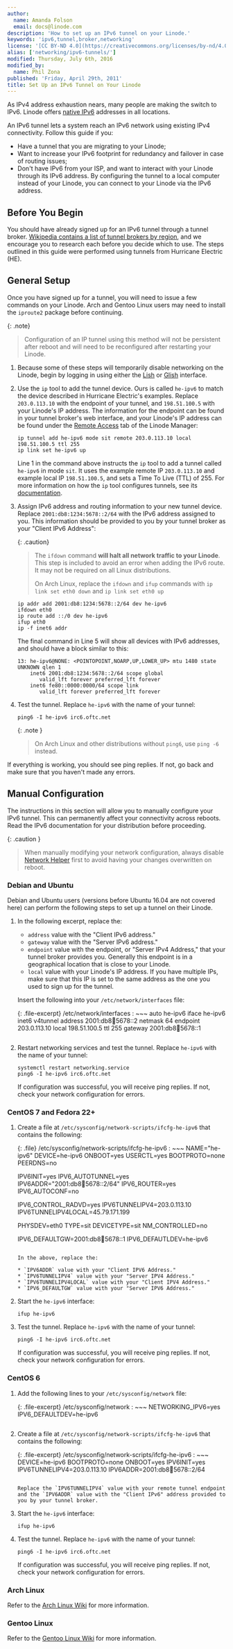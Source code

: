 ```yaml
---
author:
  name: Amanda Folson
  email: docs@linode.com
description: 'How to set up an IPv6 tunnel on your Linode.'
keywords: 'ipv6,tunnel,broker,networking'
license: '[CC BY-ND 4.0](https://creativecommons.org/licenses/by-nd/4.0)'
alias: ['networking/ipv6-tunnels/']
modified: Thursday, July 6th, 2016
modified_by:
  name: Phil Zona
published: 'Friday, April 29th, 2011'
title: Set Up an IPv6 Tunnel on Your Linode
---
```


As IPv4 address exhaustion nears, many people are making the switch to IPv6. Linode offers [native IPv6](/docs/networking/native-ipv6-networking) addresses in all locations.

An IPv6 tunnel lets a system reach an IPv6 network using existing IPv4 connectivity. Follow this guide if you:

 - Have a tunnel that you are migrating to your Linode;
 - Want to increase your IPv6 footprint for redundancy and failover in case of routing issues;
 - Don't have IPv6 from your ISP, and want to interact with your Linode through its IPv6 address. By configuring the tunnel to a local computer instead of your Linode, you can connect to your Linode via the IPv6 address.

## Before You Begin

You should have already signed up for an IPv6 tunnel through a tunnel broker. [Wikipedia contains a list of tunnel brokers by region](http://en.wikipedia.org/wiki/List_of_IPv6_tunnel_brokers), and we encourage you to research each before you decide which to use. The steps outlined in this guide were performed using tunnels from Hurricane Electric (HE).

## General Setup

Once you have signed up for a tunnel, you will need to issue a few commands on your Linode. Arch and Gentoo Linux users may need to install the `iproute2` package before continuing.

{: .note}
>Configuration of an IP tunnel using this method will not be persistent after reboot and will need to be reconfigured after restarting your Linode.

1.  Because some of these steps will temporarily disable networking on the Linode, begin by logging in using either the [Lish](/using-the-linode-shell-lish) or [Glish](/docs/networking/use-the-graphic-shell-glish) interface.

2.  Use the `ip` tool to add the tunnel device. Ours is called `he-ipv6` to match the device described in Hurricane Electric's examples. Replace `203.0.113.10` with the endpoint of your tunnel, and `198.51.100.5` with your Linode's IP address. The information for the endpoint can be found in your tunnel broker's web interface, and your Linode's IP address can be found under the [Remote Access](/docs/networking/remote-access) tab of the Linode Manager:

        ip tunnel add he-ipv6 mode sit remote 203.0.113.10 local 198.51.100.5 ttl 255
        ip link set he-ipv6 up

    Line 1 in the command above instructs the `ip` tool to add a tunnel called `he-ipv6` in mode `sit`. It uses the example remote IP `203.0.113.10` and example local IP `198.51.100.5`, and sets a Time To Live (TTL) of 255. For more information on how the `ip` tool configures tunnels, see its [documentation](http://man7.org/linux/man-pages/man8/ip-tunnel.8.html).

3.  Assign IPv6 address and routing information to your new tunnel device. Replace `2001:db8:1234:5678::2/64` with the IPv6 address assigned to you. This information should be provided to you by your tunnel broker as your "Client IPv6 Address":

    {: .caution}
    > The `ifdown` command **will halt all network traffic to your Linode**. This step is included to avoid an error when adding the IPv6 route. It may not be required on all Linux distributions.
    >
    > On Arch Linux, replace the `ifdown` and `ifup` commands with `ip link set eth0 down` and `ip link set eth0 up`

        ip addr add 2001:db8:1234:5678::2/64 dev he-ipv6
        ifdown eth0
        ip route add ::/0 dev he-ipv6
        ifup eth0
        ip -f inet6 addr

    The final command in Line 5 will show all devices with IPv6 addresses, and should have a block similar to this:

        13: he-ipv6@NONE: <POINTOPOINT,NOARP,UP,LOWER_UP> mtu 1480 state UNKNOWN qlen 1
            inet6 2001:db8:1234:5678::2/64 scope global
               valid_lft forever preferred_lft forever
            inet6 fe80::0000:0000/64 scope link
               valid_lft forever preferred_lft forever

4.  Test the tunnel. Replace `he-ipv6` with the name of your tunnel:

        ping6 -I he-ipv6 irc6.oftc.net

    {: .note }
    > On Arch Linux and other distributions without `ping6`, use `ping -6` instead.

If everything is working, you should see ping replies. If not, go back and make sure that you haven't made any errors.

## Manual Configuration

The instructions in this section will allow you to manually configure your IPv6 tunnel. This can permanently affect your connectivity across reboots. Read the IPv6 documentation for your distribution before proceeding.

{: .caution }
> When manually modifying your network configuration, always disable [Network Helper](/docs/platform/network-helper#turn-network-helper-on-for-individual-configuration-profiles) first to avoid having your changes overwritten on reboot.

### Debian and Ubuntu

Debian and Ubuntu users (versions before Ubuntu 16.04 are not covered here) can perform the following steps to set up a tunnel on their Linode.

1.  In the following excerpt, replace the:

    * `address` value with the "Client IPv6 address."
    * `gateway` value with the "Server IPv6 address."
    * `endpoint` value with the endpoint, or "Server IPv4 Address," that your tunnel broker provides you. Generally this endpoint is in a geographical location that is close to your Linode.
    * `local` value with your Linode's IP address. If you have multiple IPs, make sure that this IP is set to the same address as the one you used to sign up for the tunnel.
    
    Insert the following into your `/etc/network/interfaces` file:
    
    {: .file-excerpt}
    /etc/network/interfaces
    : ~~~
      auto he-ipv6
      iface he-ipv6 inet6 v4tunnel
          address 2001:db8:1234:5678::2
          netmask 64
          endpoint 203.0.113.10
          local 198.51.100.5
          ttl 255
          gateway 2001:db8:1234:5678::1
      ~~~

2.  Restart networking services and test the tunnel. Replace `he-ipv6` with the name of your tunnel:

        systemctl restart networking.service
        ping6 -I he-ipv6 irc6.oftc.net

    If configuration was successful, you will receive ping replies. If not, check your network configuration for errors.

### CentOS 7 and Fedora 22+

1.  Create a file at `/etc/sysconfig/network-scripts/ifcfg-he-ipv6` that contains the following:

    {: .file}
    /etc/sysconfig/network-scripts/ifcfg-he-ipv6
    : ~~~
      NAME="he-ipv6"
      DEVICE=he-ipv6
      ONBOOT=yes
      USERCTL=yes
      BOOTPROTO=none
      PEERDNS=no

      IPV6INIT=yes
      IPV6_AUTOTUNNEL=yes
      IPV6ADDR="2001:db8:1234:5678::2/64"
      IPV6_ROUTER=yes
      IPV6_AUTOCONF=no

      IPV6_CONTROL_RADVD=yes
      IPV6TUNNELIPV4=203.0.113.10
      IPV6TUNNELIPV4LOCAL=45.79.171.199

      PHYSDEV=eth0
      TYPE=sit
      DEVICETYPE=sit
      NM_CONTROLLED=no

      IPV6_DEFAULTGW=2001:db8:1234:5678::1
      IPV6_DEFAUTLDEV=he-ipv6
      ~~~

      In the above, replace the:
      
      * `IPV6ADDR` value with your "Client IPV6 Address."
      * `IPV6TUNNELIPV4` value with your "Server IPV4 Address."
      * `IPV6TUNNELIPV4LOCAL` value with your "Client IPV4 Address."
      * `IPV6_DEFAULTGW` value with your "Server IPV6 Address."

2.  Start the `he-ipv6` interface:

        ifup he-ipv6

3.  Test the tunnel. Replace `he-ipv6` with the name of your tunnel:

        ping6 -I he-ipv6 irc6.oftc.net

    If configuration was successful, you will receive ping replies. If not, check your network configuration for errors.

### CentOS 6

1.  Add the following lines to your `/etc/sysconfig/network` file:

    {: .file-excerpt}
    /etc/sysconfig/network
    : ~~~
      NETWORKING_IPV6=yes
      IPV6_DEFAULTDEV=he-ipv6
      ~~~

2.  Create a file at `/etc/sysconfig/network-scripts/ifcfg-he-ipv6` that contains the following:

    {: .file-excerpt}
    /etc/sysconfig/network-scripts/ifcfg-he-ipv6
    : ~~~
      DEVICE=he-ipv6
      BOOTPROTO=none
      ONBOOT=yes
      IPV6INIT=yes
      IPV6TUNNELIPV4=203.0.113.10
      IPV6ADDR=2001:db8:1234:5678::2/64
      ~~~

    Replace the `IPV6TUNNELIPV4` value with your remote tunnel endpoint and the `IPV6ADDR` value with the "Client IPv6" address provided to you by your tunnel broker.

3.  Start the `he-ipv6` interface:

        ifup he-ipv6

4.  Test the tunnel. Replace `he-ipv6` with the name of your tunnel:

        ping6 -I he-ipv6 irc6.oftc.net

    If configuration was successful, you will receive ping replies. If not, check your network configuration for errors.

### Arch Linux

Refer to the [Arch Linux Wiki](https://wiki.archlinux.org/index.php/IPv6_tunnel_broker_setup) for more information.

### Gentoo Linux

Refer to the [Gentoo Linux Wiki](https://wiki.gentoo.org/wiki/IPv6_router_guide) for more information.
